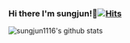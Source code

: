 ### Hi there I'm sungjun!👋[![Hits](https://hits.seeyoufarm.com/api/count/incr/badge.svg?url=https%3A%2F%2Fgithub.com%2Fsungjun1116%2Fhit-counter&count_bg=%2379C83D&title_bg=%23555555&icon=&icon_color=%23E7E7E7&title=hits&edge_flat=false)](https://hits.seeyoufarm.com)

![sungjun1116's github stats](https://github-readme-stats.vercel.app/api?username=sungjun1116&show_icons=true&theme=cobalt)

